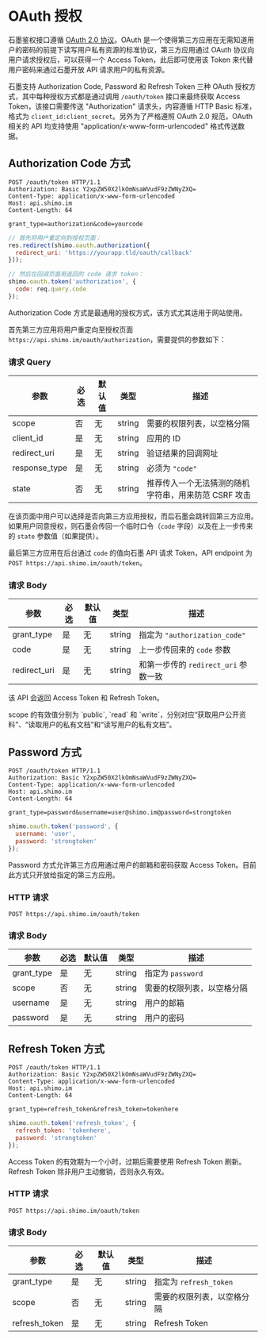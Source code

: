 # OAuth 授权

石墨鉴权接口遵循 [OAuth 2.0 协议](https://tools.ietf.org/html/rfc6749)。OAuth 是一个使得第三方应用在无需知道用户的密码的前提下读写用户私有资源的标准协议，第三方应用通过 OAuth 协议向用户请求授权后，可以获得一个 Access Token，此后即可使用该 Token 来代替用户密码来通过石墨开放 API 请求用户的私有资源。

石墨支持 Authorization Code, Password 和 Refresh Token 三种 OAuth 授权方式，其中每种授权方式都是通过调用 `/oauth/token` 接口来最终获取 Access Token，该接口需要传送 "Authorization" 请求头，内容遵循 HTTP Basic 标准，格式为 `client_id:client_secret`。另外为了严格遵照 OAuth 2.0 规范，OAuth 相关的 API 均支持使用 "application/x-www-form-urlencoded" 格式传送数据。

## Authorization Code 方式

```http
POST /oauth/token HTTP/1.1
Authorization: Basic Y2xpZW50X2lkOmNsaWVudF9zZWNyZXQ=
Content-Type: application/x-www-form-urlencoded
Host: api.shimo.im
Content-Length: 64

grant_type=authorization&code=yourcode
```

```javascript
// 首先将用户重定向到授权页面：
res.redirect(shimo.oauth.authorization({
  redirect_uri: 'https://yourapp.tld/oauth/callback'
}));

// 然后在回调页面用返回的 code 请求 token：
shimo.oauth.token('authorization', {
  code: req.query.code
});
```

Authorization Code 方式是最通用的授权方式，该方式尤其适用于网站使用。

首先第三方应用将用户重定向至授权页面 `https://api.shimo.im/oauth/authorization`，需要提供的参数如下：

### 请求 Query

参数 | 必选 | 默认值 | 类型 | 描述
--------- | ------- | ------- | ------- | -----------
scope | 否 | 无 | string | 需要的权限列表，以空格分隔
client_id | 是 | 无 | string | 应用的 ID
redirect_uri | 是 | 无 | string | 验证结果的回调网址
response_type | 是 | 无 | string | 必须为 `"code"`
state | 否 | 无 | string | 推荐传入一个无法猜测的随机字符串，用来防范 CSRF 攻击

在该页面中用户可以选择是否向第三方应用授权，而后石墨会跳转回第三方应用。如果用户同意授权，则石墨会传回一个临时口令（`code` 字段）以及在上一步传来的 `state` 参数值（如果提供）。

最后第三方应用在后台通过 `code` 的值向石墨 API 请求 Token，API endpoint 为 `POST https://api.shimo.im/oauth/token`。

### 请求 Body

参数 | 必选 | 默认值 | 类型 | 描述
--------- | ------- | ------- | ------- | -----------
grant\_type | 是 | 无 | string | 指定为 `"authorization_code"`
code | 是 | 无 | string | 上一步传回来的 `code` 参数
redirect\_uri | 是 | 无 | string | 和第一步传的 `redirect_uri` 参数一致

该 API 会返回 Access Token 和 Refresh Token。

<aside class="notice">
scope 的有效值分别为 `public`, `read` 和 `write`，分别对应“获取用户公开资料”、“读取用户的私有文档”和“读写用户的私有文档”。
</aside>

## Password 方式

```http
POST /oauth/token HTTP/1.1
Authorization: Basic Y2xpZW50X2lkOmNsaWVudF9zZWNyZXQ=
Content-Type: application/x-www-form-urlencoded
Host: api.shimo.im
Content-Length: 64

grant_type=password&username=user@shimo.im@password=strongtoken
```

```javascript
shimo.oauth.token('password', {
  username: 'user',
  password: 'strongtoken'
});
```

Password 方式允许第三方应用通过用户的邮箱和密码获取 Access Token。目前此方式只开放给指定的第三方应用。

### HTTP 请求

`POST https://api.shimo.im/oauth/token`

### 请求 Body

参数 | 必选 | 默认值 | 类型 | 描述
--------- | ------- | ------- | ------- | -----------
grant\_type | 是 | 无 | string | 指定为 `password`
scope | 否 | 无 | string | 需要的权限列表，以空格分隔
username | 是 | 无 | string | 用户的邮箱
password | 是 | 无 | string | 用户的密码

## Refresh Token 方式

```http
POST /oauth/token HTTP/1.1
Authorization: Basic Y2xpZW50X2lkOmNsaWVudF9zZWNyZXQ=
Content-Type: application/x-www-form-urlencoded
Host: api.shimo.im
Content-Length: 64

grant_type=refresh_token&refresh_token=tokenhere
```

```javascript
shimo.oauth.token('refresh_token', {
  refresh_token: 'tokenhere',
  password: 'strongtoken'
});
```

Access Token 的有效期为一个小时，过期后需要使用 Refresh Token 刷新。Refresh Token 除非用户主动撤销，否则永久有效。

### HTTP 请求

`POST https://api.shimo.im/oauth/token`

### 请求 Body

参数 | 必选 | 默认值 | 类型 | 描述
--------- | ------- | ------- | ------- | -----------
grant\_type | 是 | 无 | string | 指定为 `refresh_token`
scope | 否 | 无 | string | 需要的权限列表，以空格分隔
refresh_token | 是 | 无 | string | Refresh Token
